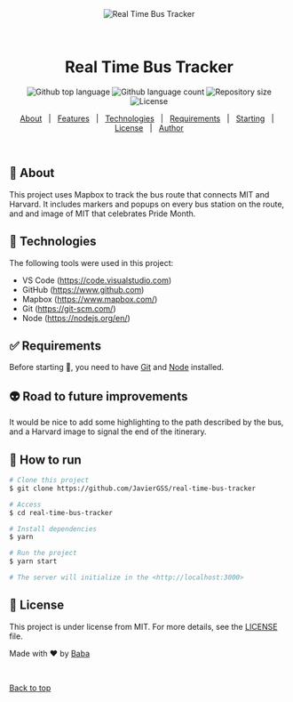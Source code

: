 <div align="center" id="top"> 
  <img src="./.github/app.gif" alt="Real Time Bus Tracker" />

  &#xa0;

  <!-- <a href="https://realtimebustracker.netlify.app">Demo</a> -->
</div>

<h1 align="center">Real Time Bus Tracker</h1>

<p align="center">
  <img alt="Github top language" src="https://img.shields.io/github/languages/top/JavierGSS/real-time-bus-tracker?color=56BEB8">

  <img alt="Github language count" src="https://img.shields.io/github/languages/count/JavierGSS/real-time-bus-tracker?color=56BEB8">

  <img alt="Repository size" src="https://img.shields.io/github/repo-size/JavierGSS/real-time-bus-tracker?color=56BEB8">

  <img alt="License" src="https://img.shields.io/github/license/JavierGSS/real-time-bus-tracker?color=56BEB8">

  <!-- <img alt="Github issues" src="https://img.shields.io/github/issues/JavierGSS/real-time-bus-tracker?color=56BEB8" /> -->

  <!-- <img alt="Github forks" src="https://img.shields.io/github/forks/JavierGSS/real-time-bus-tracker?color=56BEB8" /> -->

  <!-- <img alt="Github stars" src="https://img.shields.io/github/stars/JavierGSS/real-time-bus-tracker?color=56BEB8" /> -->
</p>


<p align="center">
  <a href="#dart-about">About</a> &#xa0; | &#xa0; 
  <a href="#sparkles-features">Features</a> &#xa0; | &#xa0;
  <a href="#rocket-technologies">Technologies</a> &#xa0; | &#xa0;
  <a href="#white_check_mark-requirements">Requirements</a> &#xa0; | &#xa0;
  <a href="#checkered_flag-starting">Starting</a> &#xa0; | &#xa0;
  <a href="#memo-license">License</a> &#xa0; | &#xa0;
  <a href="https://github.com/JavierGSS" target="_blank">Author</a>
</p>

<br>

## :dart: About ##

This project uses Mapbox to track the bus route that connects MIT and Harvard. It includes markers and popups on every bus station on the route, and and image of MIT that celebrates Pride Month.

## :rocket: Technologies ##

The following tools were used in this project:

- VS Code (https://code.visualstudio.com)
- GitHub (https://www.github.com)
- Mapbox (https://www.mapbox.com/)
- Git (https://git-scm.com/)
- Node (https://nodejs.org/en/)

## :white_check_mark: Requirements ##

Before starting :checkered_flag:, you need to have [Git](https://git-scm.com) and [Node](https://nodejs.org/en/) installed.

## :alien: Road to future improvements ##

It would be nice to add some highlighting to the path described by the bus, and a Harvard image to signal the end of the itinerary.

## :checkered_flag: How to run ##

```bash
# Clone this project
$ git clone https://github.com/JavierGSS/real-time-bus-tracker

# Access
$ cd real-time-bus-tracker

# Install dependencies
$ yarn

# Run the project
$ yarn start

# The server will initialize in the <http://localhost:3000>
```

## :memo: License ##

This project is under license from MIT. For more details, see the [LICENSE](LICENSE) file.


Made with :heart: by <a href="https://github.com/JavierGSS" target="_blank">Baba</a>

&#xa0;

<a href="#top">Back to top</a>
